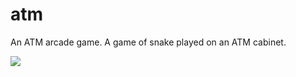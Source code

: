 # atm
An ATM arcade game. 
A game of snake played on an ATM cabinet.

![](https://s20.postimg.org/acvkped3h/IMG_7796.jpg)
